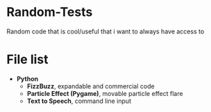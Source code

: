 # Random-Tests
Random code that is cool/useful that i want to always have access to

# File list
- **Python**
  - **FizzBuzz**, expandable and commercial code
  - **Particle Effect (Pygame)**, movable particle effect flare
  - **Text to Speech**, command line input
